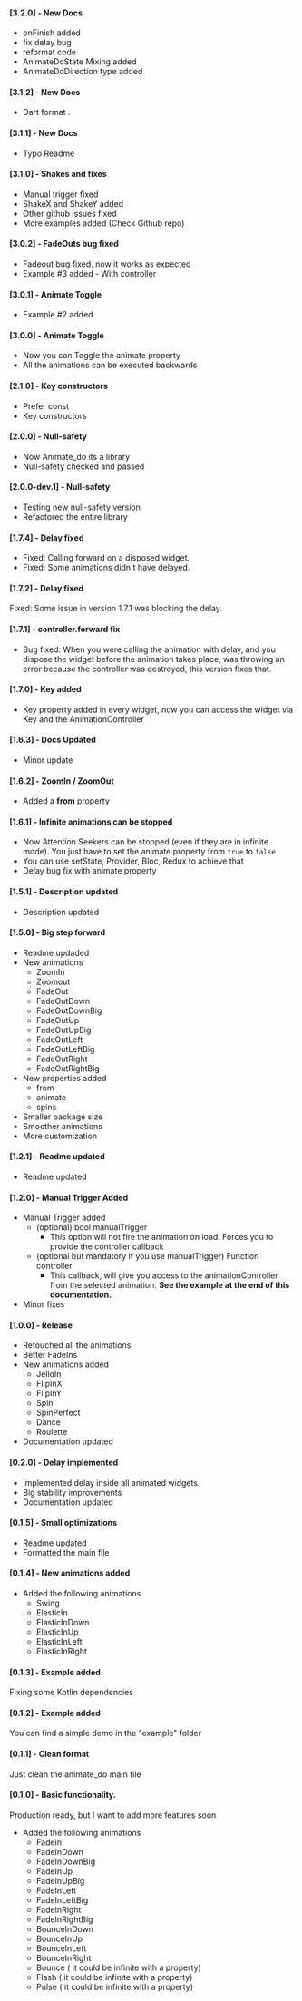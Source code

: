 #### [3.2.0] - New Docs
* onFinish added
* fix delay bug
* reformat code
* AnimateDoState Mixing added
* AnimateDoDirection type added




#### [3.1.2] - New Docs
* Dart format .
  
#### [3.1.1] - New Docs
* Typo Readme
  
#### [3.1.0] - Shakes and fixes
* Manual trigger fixed
* ShakeX and ShakeY added
* Other github issues fixed
* More examples added (Check Github repo)


#### [3.0.2] - FadeOuts bug fixed
* Fadeout bug fixed, now it works as expected
* Example #3 added - With controller

#### [3.0.1] - Animate Toggle
* Example #2 added

#### [3.0.0] - Animate Toggle
* Now you can Toggle the animate property
* All the animations can be executed backwards

#### [2.1.0] - Key constructors
* Prefer const
* Key constructors

#### [2.0.0] - Null-safety
* Now Animate_do its a library
* Null-safety checked and passed

#### [2.0.0-dev.1] - Null-safety
* Testing new null-safety version
* Refactored the entire library

#### [1.7.4] - Delay fixed
* Fixed: Calling forward on a disposed widget.
* Fixed: Some animations didn't have delayed.

#### [1.7.2] - Delay fixed
Fixed: Some issue in version 1.7.1 was blocking the delay. 

#### [1.7.1] - controller.forward fix
* Bug fixed:
When you were calling the animation with delay, and you dispose the widget before the animation takes place, was throwing an error because the controller was destroyed, this version fixes that.

#### [1.7.0] - Key added
* Key property added in every widget, now you can access the widget via Key and the AnimationController

#### [1.6.3] - Docs Updated
* Minor update

#### [1.6.2] - ZoomIn / ZoomOut
* Added a **from** property

#### [1.6.1] - Infinite animations can be stopped
* Now Attention Seekers can be stopped (even if they are in infinite mode). You just have to set the animate property from ```true``` to ```false```
* You can use setState, Provider, Bloc, Redux to achieve that
* Delay bug fix with animate property

#### [1.5.1] - Description updated
* Description updated

#### [1.5.0] - Big step forward
* Readme updaded
* New animations
  * ZoomIn
  * Zoomout
  * FadeOut
  * FadeOutDown
  * FadeOutDownBig
  * FadeOutUp
  * FadeOutUpBig
  * FadeOutLeft
  * FadeOutLeftBig
  * FadeOutRight
  * FadeOutRightBig
* New properties added
  * from
  * animate
  * spins
* Smaller package size
* Smoother animations
* More customization

#### [1.2.1] - Readme updated
* Readme updated

#### [1.2.0] - Manual Trigger Added
* Manual Trigger added
  * (optional) bool manualTrigger
    * This option will not fire the animation on load. Forces you to provide the controller callback
  * (optional but mandatory if you use manualTrigger) Function controller
    * This callback, will give you access to the animationController from the selected animation. **See the example at the end of this documentation.**
* Minor fixes

#### [1.0.0] - Release
* Retouched all the animations
* Better FadeIns
* New animations added
    * JelloIn
    * FlipInX
    * FlipInY
    * Spin
    * SpinPerfect
    * Dance
    * Roulette
* Documentation updated

#### [0.2.0] - Delay implemented
* Implemented delay inside all animated widgets
* Big stability improvements 
* Documentation updated

#### [0.1.5] - Small optimizations
* Readme updated
* Formatted the main file

#### [0.1.4] - New animations added
* Added the following animations
    - Swing
    - ElasticIn
    - ElasticInDown
    - ElasticInUp
    - ElasticInLeft
    - ElasticInRight


#### [0.1.3] - Example added
Fixing some Kotlin dependencies

#### [0.1.2] - Example added
You can find a simple demo in the "example" folder

#### [0.1.1] - Clean format
Just clean the animate_do main file

#### [0.1.0] - Basic functionality.

Production ready, but I want to add more features soon

* Added the following animations
    - FadeIn
    - FadeInDown
    - FadeInDownBig
    - FadeInUp
    - FadeInUpBig
    - FadeInLeft
    - FadeInLeftBig
    - FadeInRight
    - FadeInRightBig
    - BounceInDown
    - BounceInUp
    - BounceInLeft
    - BounceInRight
    - Bounce   ( it could be infinite with a property)
    - Flash    ( it could be infinite with a property)
    - Pulse    ( it could be infinite with a property)
